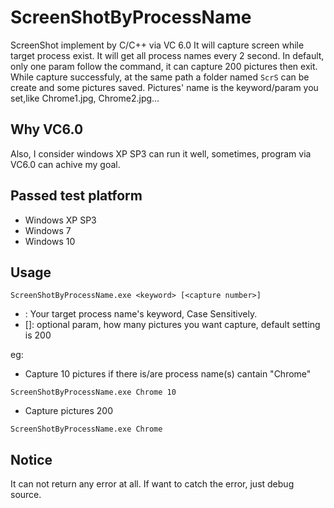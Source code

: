 # ScreenShotByProcessName
ScreenShot implement by C/C++ via VC 6.0
It will capture screen while target process exist.
It will get all process names every 2 second.
In default, only one param follow the command, it can capture 200 pictures then exit.
While capture successfuly, at the same path a folder named `ScrS` can be create and some pictures saved.
Pictures' name is the keyword/param you set,like Chrome1.jpg, Chrome2.jpg...

## Why VC6.0

Also, I consider windows XP SP3 can run it well, sometimes, program via VC6.0 can achive my goal.

## Passed test platform

- Windows XP SP3
- Windows 7
- Windows 10

## Usage

    ScreenShotByProcessName.exe <keyword> [<capture number>]

- <keyword>: Your target process name's keyword, Case Sensitively.
- [<capture number>]: optional param, how many pictures you want capture, default setting is 200

eg:

- Capture 10 pictures if there is/are process name(s) cantain "Chrome"
```
ScreenShotByProcessName.exe Chrome 10
```

- Capture pictures 200
```
ScreenShotByProcessName.exe Chrome
```

## Notice

It can not return any error at all.
If want to catch the error, just debug source.